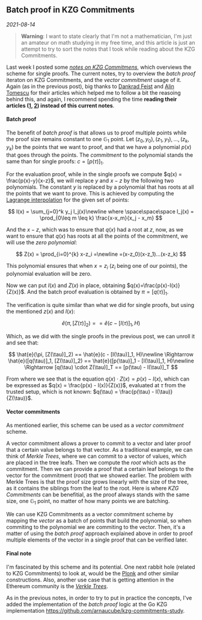 ## Batch proof in KZG Commitments
*2021-08-14*

> **Warning**: I want to state clearly that I'm not a mathematician, I'm just an amateur on math studying in my free time, and this article is just an attempt to try to sort the notes that I took while reading about the KZG Commitments.

Last week I posted some *[notes on KZG Commitmens](https://arnaucube.com/blog/kzg-commitments.html)*, which overviews the scheme for single proofs. The current notes, try to overview the *batch proof* iteraton on KZG Commitments, and the *vector commitment* usage of it. Again (as in the previous post), big thanks to [Dankrad Feist](https://dankradfeist.de/ethereum/2020/06/16/kate-polynomial-commitments.html) and [Alin Tomescu](https://alinush.github.io/2020/05/06/kzg-polynomial-commitments.html) for their articles which helped me to follow a bit the reasoing behind this, and again, I recommend spending the time **reading their articles ([1](https://dankradfeist.de/ethereum/2020/06/16/kate-polynomial-commitments.html), [2](https://alinush.github.io/2020/05/06/kzg-polynomial-commitments.html)) instead of this current notes**.


#### Batch proof
The benefit of *batch proof* is that allows us to proof multiple points while the proof size remains constant to one $\mathbb{G}_1$ point.
Let $(z_0, y_0), (z_1, y_1), ..., (z_k, y_k)$ be the points that we want to proof, and that we have a polynomial $p(x)$ that goes through the points.
The *commitment* to the polynomial stands the same than for single proofs: $c=[p(\tau)]_1$.

For the evaluation proof, while in the single proofs we compute $q(x) = \frac{p(x)-y}{x-z}$, we will replace $y$ and $x-z$ by the following two polynomials.
The constant $y$ is replaced by a polynomial that has roots at all the points that we want to prove. This is achieved by computing the [Lagrange interpolation](shamir-secret-sharing.html#lagrange-polynomial%20interpolation) for the given set of points:

$$
I(x) = \sum_{j=0}^k y_j l_j(x)\newline
where \space\space\space l_j(x) = \prod_{0\leq m \leq k} \frac{x-x_m}{x_j - x_m}
$$

And the $x-z$, which was to ensure that $q(x)$ had a root at $z$, now, as we want to ensure that $q(x)$ has roots at all the points of the commitment, we will use the *zero polynomial*:

$$
Z(x) = \prod_{i=0}^{k} x-z_i =\newline
=(x-z_0)(x-z_1)...(x-z_k)
$$

This polynomial ensures that when $x=z_i$ ($z_i$ being one of our points), the polynomial evaluation will be zero.

Now we can put $I(x)$ and $Z(x)$ in place, obtaining $q(x)=\frac{p(x)-I(x)}{Z(x)}$. And the batch proof evaluation is obtained by $\pi=[q(\tau)]_1$.

The verification is quite similar than what we did for single proofs, but using the mentioned $z(x)$ and $I(x)$:

$$
\hat{e}(\pi, [Z(\tau)]_2) == \hat{e}(c - [I(\tau)]_1, H)
$$

Which, as we did with the single proofs in the previous post, we can unroll it and see that:

$$
\hat{e}(\pi, [Z(\tau)]_2) == \hat{e}(c - [I(\tau)]_1, H)\newline
\Rightarrow \hat{e}([q(\tau)]_1, [Z(\tau)]_2) == \hat{e}([p(\tau)]_1 - [I(\tau)]_1, H)\newline
\Rightarrow [q(\tau) \cdot Z(\tau)]_T == [p(\tau) - I(\tau)]_T
$$

From where we see that is the equation $q(x)\cdot Z(x)=p(x)-I(x)$, which can be expressed as $q(x) = \frac{p(x) - I(x)}{Z(x)}$, evaluated at $\tau$ from the trusted setup, which is not known: $q(\tau) = \frac{p(\tau) - I(\tau)}{Z(\tau)}$.

#### Vector commitments
As mentioned earlier, this scheme can be used as a *vector commitment* scheme.

A vector commitment allows a prover to commit to a vector and later proof that a certain value belongs to that vector. As a traditional example, we can think of *Merkle Trees*, where we can commit to a vector of values, which are placed in the tree leafs. Then we compute the *root* which acts as the commitment. Then we can provide a proof that a certain leaf belongs to the vector for the commitment (*root*) that we showed earlier.
The problem with Merkle Trees is that the proof size grows linearly with the size of the tree, as it contains the siblings from the leaf to the root. Here is where *KZG Commitments* can be benefitial, as the proof always stands with the same size, one $\mathbb{G}_1$ point, no matter of how many points we are batching.

We can use KZG Commitments as a vector commitment scheme by mapping the *vector* as a batch of points that build the polynomial, so when commiting to the polynomial we are commiting to the vector. Then, it's a matter of using the *batch proof* approach explained above in order to proof multiple elements of the vector in a single proof that can be verified later.

#### Final note
I'm fascinated by this scheme and its potential. One next rabbit hole (related to KZG Commitments) to look at, would be the [Plonk](https://vitalik.ca/general/2019/09/22/plonk.html) and other similar constructions. Also, another use case that is getting attention in the Ethereum community is the [*Verkle Trees*](https://vitalik.ca/general/2021/06/18/verkle.html).

As in the previous notes, in order to try to put in practice the concepts, I've added the implementation of the *batch proof* logic at the Go KZG implementation https://github.com/arnaucube/kzg-commitments-study.
